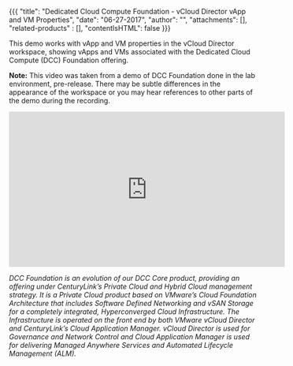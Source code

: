 {{{
"title": "Dedicated Cloud Compute Foundation - vCloud Director vApp and VM Properties",
"date": "06-27-2017",
"author": "",
"attachments": [],
"related-products" : [],
"contentIsHTML": false
}}}

This demo works with vApp and VM properties in the vCloud Director workspace, showing vApps and VMs associated with the Dedicated Cloud Compute (DCC) Foundation offering.

**Note:** This video was taken from a demo of DCC Foundation done in the lab environment, pre-release. There may be subtle differences in the appearance of the workspace or you may hear references to other parts of the demo during the recording.

<iframe width="560" height="315" src="https://player.vimeo.com/video/223078232" frameborder="0" allowfullscreen></iframe>

*DCC Foundation is an evolution of our DCC Core product, providing an offering under CenturyLink’s Private Cloud and Hybrid Cloud management strategy. It is a Private Cloud product based on VMware’s Cloud Foundation Architecture that includes Software Defined Networking and vSAN Storage for a completely integrated, Hyperconverged Cloud Infrastructure. The Infrastructure is operated on the front end by both VMware vCloud Director and CenturyLink’s Cloud Application Manager. vCloud Director is used for Governance and Network Control and Cloud Application Manager is used for delivering Managed Anywhere Services and Automated Lifecycle Management (ALM).*
